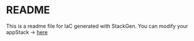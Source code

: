 # README
This is a readme file for IaC generated with StackGen.
You can modify your appStack -> [here](http://main.dev.stackgen.com/appstacks/0d43e487-a99e-4bb4-8c97-99054eb90f9d)
